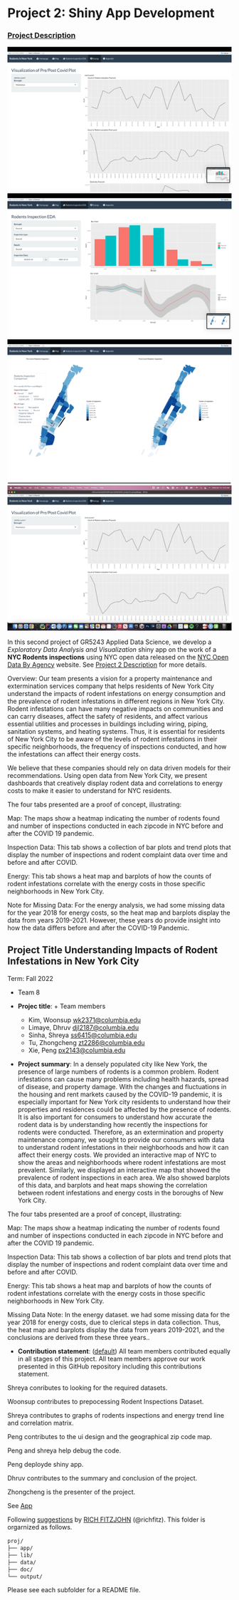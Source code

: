 # Project 2: Shiny App Development

### [Project Description](doc/project2_desc.md)

![screenshot](doc/figs/homepage.png)
![screenshot](doc/figs/map.png)
![screenshot](doc/figs/graph1.png)
![screenshot](doc/figs/graph2.png)

In this second project of GR5243 Applied Data Science, we develop a *Exploratory Data Analysis and Visualization* shiny app on the work of a **NYC Rodents inspections** using NYC open data released on the [NYC Open Data By Agency](https://opendata.cityofnewyork.us/data/) website. See [Project 2 Description](doc/project2_desc.md) for more details.  

Overview:
Our team presents a vision for a property maintenance and extermination services company that helps residents of New York City understand the impacts of rodent infestations on energy consumption and the prevalence of rodent infestations in different regions in New York City. Rodent infestations can have many negative impacts on communities and can carry diseases, affect the safety of residents, and affect various essential utilities and processes in buildings including wiring, piping, sanitation systems, and heating systems. Thus, it is essential for residents of New York City to be aware of the levels of rodent infestations in their specific neighborhoods, the frequency of inspections conducted, and how the infestations can affect their energy costs.

​​We believe that these companies should rely on data driven models for their recommendations. Using open data from New York City, we present dashboards that creatively display rodent data and correlations to energy costs to make it easier to understand for NYC residents.


The four tabs presented are a proof of concept, illustrating:

Map:
The maps show a heatmap indicating the number of rodents found and number of inspections conducted in each zipcode in NYC before and after the COVID 19 pandemic.

Inspection Data:
This tab shows a collection of bar plots and trend plots that display the number of inspections and rodent complaint data over time and before and after COVID.

Energy:
This tab shows a heat map and barplots of how the counts of rodent infestations correlate with the energy costs in those specific neighborhoods in New York City. 

Note for Missing Data:
For the energy analysis, we had some missing data for the year 2018 for energy costs, so the heat map and barplots display the data from years 2019-2021. However, these years do provide insight into how the data differs before and after the COVID-19 Pandemic.


## Project Title Understanding Impacts of Rodent Infestations in New York City
Term: Fall 2022

+ Team 8
+ **Projec title**: + Team members
	+ Kim, Woonsup wk2371@columbia.edu
	+ Limaye, Dhruv djl2187@columbia.edu
	+ Sinha, Shreya ss6415@columbia.edu
	+ Tu, Zhongcheng zt2286@columbia.edu
	+ Xie, Peng px2143@columbia.edu

+ **Project summary**: 
In a densely populated city like New York, the presence of large numbers of rodents is a common problem. Rodent infestations can cause many problems including health hazards, spread of disease, and property damage. With the changes and fluctuations in the housing and rent markets caused by the COVID-19 pandemic, it is especially important for New York city residents to understand how their properties and residences could be affected by the presence of rodents. It is also important for consumers to understand how accurate the rodent data is by understanding how recently the inspections for rodents were conducted. 
Therefore, as an extermination and property maintenance company, we sought to provide our consumers with data to understand rodent infestations in their neighborhoods and how it can affect their energy costs. We provided an interactive map of NYC to show the areas and neighborhoods where rodent infestations are most prevalent. Similarly, we displayed an interactive map that showed the prevalence of rodent inspections in each area. We also showed barplots of this data, and barplots and heat maps showing the correlation between rodent infestations and energy costs in the boroughs of New York City.

The four tabs presented are a proof of concept, illustrating:

Map:
The maps show a heatmap indicating the number of rodents found and number of inspections conducted in each zipcode in NYC before and after the COVID 19 pandemic.

Inspection Data:
This tab shows a collection of bar plots and trend plots that display the number of inspections and rodent complaint data over time and before and after COVID.

Energy:
This tab shows a heat map and barplots of how the counts of rodent infestations correlate with the energy costs in those specific neighborhoods in New York City.

Missing Data Note:
In the energy dataset. we had some missing data for the year 2018 for energy costs, due to clerical steps in data collection. Thus, the heat map and barplots display the data from years 2019-2021, and the conclusions are derived from these three years..

+ **Contribution statement**: ([default](doc/a_note_on_contributions.md)) All team members contributed equally in all stages of this project. All team members approve our work presented in this GitHub repository including this contributions statement. 

Shreya conributes to looking for the required datasets.

Woonsup contributes to prepocessing Rodent Inspections Dataset. 

Shreya contributes to graphs of rodents inspections and energy trend line and correlation matrix.

Peng contributes to the ui design and the geographical zip code map.

Peng and shreya help debug the code.

Peng deployde shiny app.

Dhruv contributes to the summary and conclusion of the project.

Zhongcheng is the presenter of the project.

See [App](https://kazesword.shinyapps.io/fall5243-project2/)

Following [suggestions](http://nicercode.github.io/blog/2013-04-05-projects/) by [RICH FITZJOHN](http://nicercode.github.io/about/#Team) (@richfitz). This folder is orgarnized as follows.

```
proj/
├── app/
├── lib/
├── data/
├── doc/
└── output/
```

Please see each subfolder for a README file.

